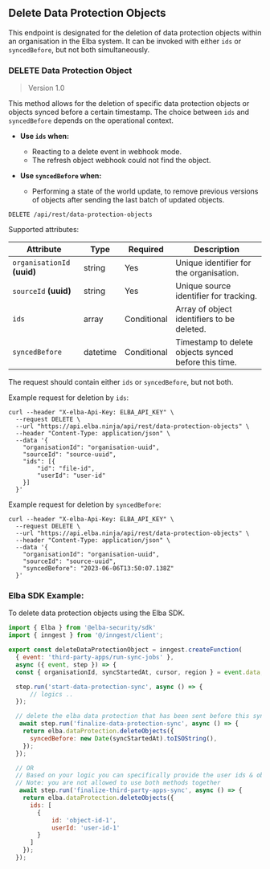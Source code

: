 ## Delete Data Protection Objects
This endpoint is designated for the deletion of data protection objects within an organisation in the Elba system. It can be invoked with either `ids` or `syncedBefore`, but not both simultaneously.

### DELETE Data Protection Object

> Version 1.0

This method allows for the deletion of specific data protection objects or objects synced before a certain timestamp. The choice between `ids` and `syncedBefore` depends on the operational context.

- **Use `ids` when:**
  - Reacting to a delete event in webhook mode.
  - The refresh object webhook could not find the object.

- **Use `syncedBefore` when:**
  - Performing a state of the world update, to remove previous versions of objects after sending the last batch of updated objects.

```plaintext
DELETE /api/rest/data-protection-objects
```

Supported attributes:

| Attribute                | Type      | Required | Description                                       |
|--------------------------|-----------|----------|---------------------------------------------------|
| `organisationId`  **(uuid)**        | string      | Yes      | Unique identifier for the organisation.           |
| `sourceId`    **(uuid)**            | string      | Yes      | Unique source identifier for tracking.            |
| `ids`                    | array     | Conditional | Array of object identifiers to be deleted.    |
| `syncedBefore`           | datetime  | Conditional | Timestamp to delete objects synced before this time. |

The request should contain either `ids` or `syncedBefore`, but not both.

Example request for deletion by `ids`:

```shell
curl --header "X-elba-Api-Key: ELBA_API_KEY" \
  --request DELETE \
  --url "https://api.elba.ninja/api/rest/data-protection-objects" \
  --header "Content-Type: application/json" \
  --data '{
    "organisationId": "organisation-uuid",
    "sourceId": "source-uuid",
    "ids": [{
        "id": "file-id",
        "userId": "user-id"
    }]
  }'
```

Example request for deletion by `syncedBefore`:

```shell
curl --header "X-elba-Api-Key: ELBA_API_KEY" \
  --request DELETE \
  --url "https://api.elba.ninja/api/rest/data-protection-objects" \
  --header "Content-Type: application/json" \
  --data '{
    "organisationId": "organisation-uuid",
    "sourceId": "source-uuid",
    "syncedBefore": "2023-06-06T13:50:07.138Z"
  }'
```

### Elba SDK Example:

To delete data protection objects using the Elba SDK.

```javascript
import { Elba } from '@elba-security/sdk'
import { inngest } from '@/inngest/client';

export const deleteDataProtectionObject = inngest.createFunction(
  { event: 'third-party-apps/run-sync-jobs' },
  async ({ event, step }) => {
  const { organisationId, syncStartedAt, cursor, region } = event.data;

  step.run('start-data-protection-sync', async () => {
      // logics ..
  });

  // delete the elba data protection that has been sent before this sync
   await step.run('finalize-data-protection-sync', async () => {
    return elba.dataProtection.deleteObjects({
      syncedBefore: new Date(syncStartedAt).toISOString(),
    });
  });

  // OR
  // Based on your logic you can specifically provide the user ids & object ids to delete
  // Note: you are not allowed to use both methods together
   await step.run('finalize-third-party-apps-sync', async () => {
    return elba.dataProtection.deleteObjects({
      ids: [
        {
            id: 'object-id-1',
            userId: 'user-id-1'
        }
      ]
    });
  });

```